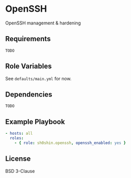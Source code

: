 # OpenSSH
OpenSSH management & hardening

## Requirements
`TODO`

## Role Variables
See `defaults/main.yml` for now.

## Dependencies
`TODO`

## Example Playbook
```yaml
- hosts: all
  roles:
    - { role: sh0shin.openssh, openssh_enabled: yes }
```

## License
BSD 3-Clause
